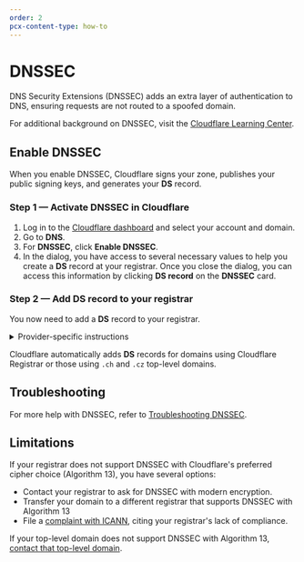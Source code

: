 ```yaml
---
order: 2
pcx-content-type: how-to
---
```


# DNSSEC

DNS Security Extensions (DNSSEC) adds an extra layer of authentication to DNS, ensuring requests are not routed to a spoofed domain.

<Aside type="note">

For additional background on DNSSEC, visit the [Cloudflare Learning Center](https://www.cloudflare.com/learning/dns/dns-security/).

</Aside>

## Enable DNSSEC

When you enable DNSSEC, Cloudflare signs your zone, publishes your public signing keys, and generates your **DS** record.

### Step 1 — Activate DNSSEC in Cloudflare

1. Log in to the [Cloudflare dashboard](https://dash.cloudflare.com) and select your account and domain.
1. Go to **DNS**.
1. For **DNSSEC**, click **Enable DNSSEC**.
1. In the dialog, you have access to several necessary values to help you create a **DS** record at your registrar. Once you close the dialog, you can access this information by clicking **DS record** on the **DNSSEC** card.

### Step 2 — Add DS record to your registrar

You now need to add a **DS** record to your registrar.

<details>
<summary>Provider-specific instructions</summary>
<div>

This is not an exhaustive list, but the following links may be helpful:

- [DNSimple](https://support.dnsimple.com/articles/cloudflare-ds-record/)
- [domaindiscount24](https://www.domaindiscount24.com/faq/en/dnssec)
- [DreamHost](https://help.dreamhost.com/hc/en-us/articles/219539467-DNSSEC-overview)
- [dynadot](https://www.dynadot.com/community/help/question/set-DNSSEC)
- [enom](https://help.enom.com/hc/en-us/articles/115001028212-Adding-a-DNSSEC-to-a-Domain-Name)
- [gandi](https://wiki.gandi.net/en/domains/dnssec)
- [GoDaddy](https://ph.godaddy.com/help/add-a-ds-record-23865)
- [Google Domains](https://support.google.com/domains/answer/6387342?hl=en)
- [hover](https://help.hover.com/hc/en-us/articles/217281647-Understanding-and-managing-DNSSEC)
- [InMotion Hosting](https://www.inmotionhosting.com/support/edu/cpanel/enable-dnssec-cloudflare/)
- [Joker.com](https://joker.com/faq/content/6/461/en/dnssec-support.html)
- [name.com](https://www.name.com/support/articles/205439058-Managing-DNSSEC)
- [namecheap](https://www.namecheap.com/support/knowledgebase/article.aspx/9722/2232/managing-dnssec-for-domains-pointed-to-custom-dns)
- [nameISP](https://www.nameisp.com/en/customer-service?question=dnssec)
- [namesilo](https://www.namesilo.com/Support/DS-Records-%28DNSSEC%29)
- [OVH](https://api.ovh.com/console/#/domain/%7BserviceName%7D/dsRecord#POST)
- [Public Domain Registry](http://manage.publicdomainregistry.com/kb/answer/1909)
- [registro.br](https://registro.br/tecnologia/dnssec.html?secao=tutoriais-dns)

</div>
</details>

<Aside type="note" header="Note:">

Cloudflare automatically adds **DS** records for domains using Cloudflare Registrar or those using `.ch` and `.cz` top-level domains.

</Aside>

## Troubleshooting

For more help with DNSSEC, refer to [Troubleshooting DNSSEC](https://support.cloudflare.com/hc/articles/360021111972).

## Limitations

If your registrar does not support DNSSEC with Cloudflare's preferred cipher choice (Algorithm 13), you have several options:

- Contact your registrar to ask for DNSSEC with modern encryption.
- Transfer your domain to a different registrar that supports DNSSEC with Algorithm 13
- File a [complaint with ICANN](https://forms.icann.org/en/resources/compliance/complaints/registrars/standards-complaint-form), citing your registrar's lack of compliance.

If your top-level domain does not support DNSSEC with Algorithm 13, [contact that top-level domain](https://www.iana.org/domains/root/db).
